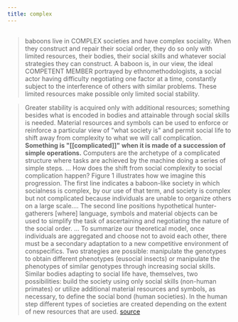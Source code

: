 ```yaml
---
title: complex
---
```


## 
> baboons live in COMPLEX societies and have complex sociality. When they construct and repair their social order, they do so only with limited resources, their bodies, their social skills and whatever social strategies they can construct. A baboon is, in our view, the ideal COMPETENT MEMBER portrayed by ethnomethodologists, a social actor having difficulty negotiating one factor at a time, constantly subject to the interference of others with similar problems. These limited resources make possible only limited social stability.

> Greater stability is acquired only with additional resources; something besides what is encoded in bodies and attainable through social skills is needed. Material resources and symbols can be used to enforce or reinforce a particular view of "what society is" and permit social life to shift away from complexity to what we will call complication. **Something is "[[complicated]]" when it is made of a succession of simple operations.** Computers are the archetype of a complicated structure where tasks are achieved by the machine doing a series of simple steps. ...
> How does the shift from social complexity to social complication happen? Figure 1 illustrates how we imagine this progression. The first line indicates a baboon-like society in which socialness is complex, by our use of that term, and society is complex but not complicated because individuals are unable to organize others on a large scale.... The second line positions hypothetical hunter-gatherers [where] language, symbols and material objects can be used to simplify the task of ascertaining and negotiating the nature of the social order. ...
> To summarize our theoretical model, once individuals are aggregated and choose not to avoid each other, there must be a secondary adaptation to a new competitive environment of conspecifics. Two strategies are possible: manipulate the genotypes to obtain different phenotypes (eusocial insects) or manipulate the phenotypes of similar genotypes through increasing social skills. Similar bodies adapting to social life have, themselves, two possibilities: build the society using only social skills (non-human primates) or utilize additional material resources and symbols, as necessary, to define the social bond (human societies). In the human step different types of societies are created depending on the extent of new resources that are used.
[source](http://www.storycoloredglasses.com/2010/06/confluence.html)
